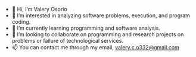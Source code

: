 - 👋 Hi, I’m Valery Osorio
- 👀 I’m interested in analyzing software problems, execution, and program coding.
- 🌱 I’m currently learning programming and software analysis.
- 💞️ I’m looking to collaborate on programming and research projects on problems or failure of technological services.
- 📫 You can contact me through my email, valery.c.o332@gmail.com

<!---
valery332/valery332 is a ✨ special ✨ repository because its `README.md` (this file) appears on your GitHub profile.
You can click the Preview link to take a look at your changes.
--->
